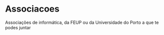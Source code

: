 # Associacoes
Associações de informática, da FEUP ou da Universidade do Porto a que te podes juntar
